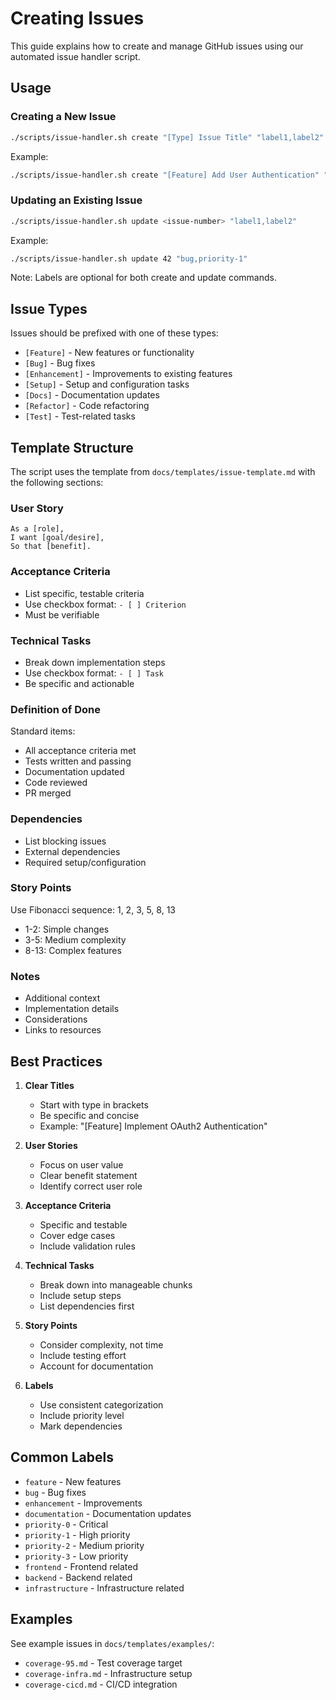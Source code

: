 # Creating Issues

This guide explains how to create and manage GitHub issues using our automated issue handler script.

## Usage

### Creating a New Issue

```bash
./scripts/issue-handler.sh create "[Type] Issue Title" "label1,label2"
```

Example:

```bash
./scripts/issue-handler.sh create "[Feature] Add User Authentication" "feature,priority-1"
```

### Updating an Existing Issue

```bash
./scripts/issue-handler.sh update <issue-number> "label1,label2"
```

Example:

```bash
./scripts/issue-handler.sh update 42 "bug,priority-1"
```

Note: Labels are optional for both create and update commands.

## Issue Types

Issues should be prefixed with one of these types:

- `[Feature]` - New features or functionality
- `[Bug]` - Bug fixes
- `[Enhancement]` - Improvements to existing features
- `[Setup]` - Setup and configuration tasks
- `[Docs]` - Documentation updates
- `[Refactor]` - Code refactoring
- `[Test]` - Test-related tasks

## Template Structure

The script uses the template from `docs/templates/issue-template.md` with the following sections:

### User Story

```
As a [role],
I want [goal/desire],
So that [benefit].
```

### Acceptance Criteria

- List specific, testable criteria
- Use checkbox format: `- [ ] Criterion`
- Must be verifiable

### Technical Tasks

- Break down implementation steps
- Use checkbox format: `- [ ] Task`
- Be specific and actionable

### Definition of Done

Standard items:

- All acceptance criteria met
- Tests written and passing
- Documentation updated
- Code reviewed
- PR merged

### Dependencies

- List blocking issues
- External dependencies
- Required setup/configuration

### Story Points

Use Fibonacci sequence: 1, 2, 3, 5, 8, 13

- 1-2: Simple changes
- 3-5: Medium complexity
- 8-13: Complex features

### Notes

- Additional context
- Implementation details
- Considerations
- Links to resources

## Best Practices

1. **Clear Titles**

   - Start with type in brackets
   - Be specific and concise
   - Example: "[Feature] Implement OAuth2 Authentication"

2. **User Stories**

   - Focus on user value
   - Clear benefit statement
   - Identify correct user role

3. **Acceptance Criteria**

   - Specific and testable
   - Cover edge cases
   - Include validation rules

4. **Technical Tasks**

   - Break down into manageable chunks
   - Include setup steps
   - List dependencies first

5. **Story Points**

   - Consider complexity, not time
   - Include testing effort
   - Account for documentation

6. **Labels**
   - Use consistent categorization
   - Include priority level
   - Mark dependencies

## Common Labels

- `feature` - New features
- `bug` - Bug fixes
- `enhancement` - Improvements
- `documentation` - Documentation updates
- `priority-0` - Critical
- `priority-1` - High priority
- `priority-2` - Medium priority
- `priority-3` - Low priority
- `frontend` - Frontend related
- `backend` - Backend related
- `infrastructure` - Infrastructure related

## Examples

See example issues in `docs/templates/examples/`:

- `coverage-95.md` - Test coverage target
- `coverage-infra.md` - Infrastructure setup
- `coverage-cicd.md` - CI/CD integration
